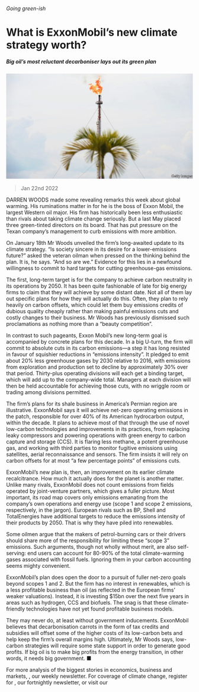 ###### Going green-ish

# What is ExxonMobil’s new climate strategy worth? 

##### Big oil’s most reluctant decarboniser lays out its green plan 

![image](images/20220122_wbp001.jpg) 

> Jan 22nd 2022 

DARREN WOODS made some revealing remarks this week about global warming. His ruminations matter in  for he is the boss of Exxon Mobil, the largest Western oil major. His firm has historically been less enthusiastic than rivals about taking climate change seriously. But a  last May placed three green-tinted directors on its board. That has put pressure on the Texan company’s management to curb emissions with more ambition.

On January 18th Mr Woods unveiled the firm’s long-awaited update to its climate strategy. “Is society sincere in its desire for a lower-emissions future?” asked the veteran oilman when pressed on the thinking behind the plan. It is, he says. “And so are we.” Evidence for this lies in a newfound willingness to commit to hard targets for cutting greenhouse-gas emissions.


The first, long-term target is for the company to achieve carbon neutrality in its operations by 2050. It has been quite fashionable of late for big energy firms to claim that they will achieve  by some distant date. Not all of them lay out specific plans for how they will actually do this. Often, they plan to rely heavily on carbon offsets, which could let them buy emissions credits of dubious quality cheaply rather than making painful emissions cuts and costly changes to their business. Mr Woods has previously dismissed such proclamations as nothing more than a “beauty competition”.

In contrast to such pageants, Exxon Mobil’s new long-term goal is accompanied by concrete plans for this decade. In a big U-turn, the firm will commit to absolute cuts in its carbon emissions—a step it has long resisted in favour of squishier reductions in “emissions intensity”. It pledged to emit about 20% less greenhouse gases by 2030 relative to 2016, with emissions from exploration and production set to decline by approximately 30% over that period. Thirty-plus operating divisions will each get a binding target, which will add up to the company-wide total. Managers at each division will then be held accountable for achieving those cuts, with no wriggle room or trading among divisions permitted.


The firm’s plans for its shale business in America’s Permian region are illustrative. ExxonMobil says it will achieve net-zero operating emissions in the patch, responsible for over 40% of its American hydrocarbon output, within the decade. It plans to achieve most of that through the use of novel low-carbon technologies and improvements in its practices, from replacing leaky compressors and powering operations with green energy to carbon capture and storage (CCS). It is flaring less methane, a potent greenhouse gas, and working with third parties to monitor fugitive emissions using satellites, aerial reconnaissance and sensors. The firm insists it will rely on carbon offsets for at most “a few percentage points” of emissions cuts.

ExxonMobil’s new plan is, then, an improvement on its earlier climate recalcitrance. How much it actually does for the planet is another matter. Unlike many rivals, ExxonMobil does not count emissions from fields operated by joint-venture partners, which gives a fuller picture. Most important, its road map covers only emissions emanating from the company’s own operations and energy use (scope 1 and scope 2 emissions, respectively, in the jargon). European rivals such as BP, Shell and TotalEnergies have additional targets to reduce the emissions intensity of their products by 2050. That is why they have piled into renewables.

Some oilmen argue that the makers of petrol-burning cars or their drivers should share more of the responsibility for limiting these “scope 3” emissions. Such arguments, though not wholly without merit, are also self-serving: end users can account for 80-90% of the total climate-warming gases associated with fossil fuels. Ignoring them in your carbon accounting seems mighty convenient.

ExxonMobil’s plan does open the door to a pursuit of fuller net-zero goals beyond scopes 1 and 2. But the firm has no interest in renewables, which is a less profitable business than oil (as reflected in the European firms’ weaker valuations). Instead, it is investing $15bn over the next five years in areas such as hydrogen, CCS and biofuels. The snag is that these climate-friendly technologies have not yet found profitable business models.

They may never do, at least without government inducements. ExxonMobil believes that decarbonisation carrots in the form of tax credits and subsidies will offset some of the higher costs of its low-carbon bets and help keep the firm’s overall margins high. Ultimately, Mr Woods says, low-carbon strategies will require some state support in order to generate good profits. If big oil is to make big profits from the energy transition, in other words, it needs big government. ■

For more analysis of the biggest stories in economics, business and markets, , our weekly newsletter. For coverage of climate change, register for , our fortnightly newsletter, or visit our 

